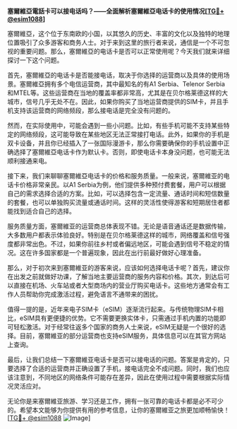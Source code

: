 **塞爾維亞電話卡可以接电话吗？——全面解析塞爾維亞电话卡的使用情况[[TG💪+ @esim1088](https://t.me/s/esim1088)]**

塞爾維亞，这个位于东南欧的小国，以其悠久的历史、丰富的文化以及独特的地理位置吸引了众多游客和商务人士。对于来到这里的旅行者来说，通信是一个不可忽视的重要问题。那么，塞爾維亞的电话卡是否可以正常使用呢？今天我们就来详细探讨一下这个问题。

首先，塞爾維亞的电话卡是否能接电话，取决于你选择的运营商以及具体的使用场景。塞爾維亞拥有多个电信运营商，其中最知名的有A1 Serbia、Telenor Serbia和MTEL等。这些运营商在当地的覆盖率都非常高，尤其是在贝尔格莱德这样的大城市，信号几乎无处不在。因此，如果你购买了当地运营商提供的SIM卡，并且手机支持该运营商的网络频段，那么接电话是完全没有问题的。

然而，在实际使用中，可能会遇到一些小问题。比如，有些手机可能不支持某些特定的网络频段，这可能导致在某些地区无法正常接打电话。此外，如果你的手机是双卡设备，并且你已经插入了一张国际漫游卡，那么你需要确保你的手机设置中正确选择了塞爾維亞电话卡作为默认卡。否则，即使电话卡本身没问题，也可能无法顺利接通来电。

接下来，我们来聊聊塞爾維亞电话卡的价格和服务质量。一般来说，塞爾維亚的电话卡价格非常亲民。以A1 Serbia为例，他们提供多种预付费套餐，用户可以根据自己的需求选择合适的方案。比如，可以选择包含一定流量、通话时间和短信数量的套餐，也可以单独购买流量或通话时间。这样的灵活性使得游客和短期居住者都能找到适合自己的选择。

服务质量方面，塞爾維亚的运营商总体表现不错。无论是语音通话还是数据传输，大多数用户都表示体验良好。特别是在贝尔格莱德这样的城市，网络覆盖和信号强度都非常出色。不过，如果你前往乡村或者偏远地区，可能会遇到信号不稳定的情况。这在许多国家都是一个普遍现象，因此在出行前最好做好心理准备。

那么，对于初次来到塞爾維亚的游客来说，应该如何选择电话卡呢？首先，建议你在出发之前就做好功课，了解当地主要运营商的服务内容和价格。其次，到达后可以直接在机场、火车站或者大型商场内的营业厅购买电话卡。这些地方通常会有工作人员帮助你完成激活过程，避免语言不通带来的困扰。

值得一提的是，近年来电子SIM卡（eSIM）逐渐流行起来。与传统物理SIM卡相比，eSIM具有更便捷的优势。它不需要更换实体卡，只需通过手机内置的功能即可轻松激活。对于经常往返多个国家的商务人士来说，eSIM无疑是一个很好的选择。目前，塞爾維亚的部分运营商也支持eSIM服务，具体信息可以在其官方网站上查询。

最后，让我们总结一下塞爾維亚电话卡是否可以接电话的问题。答案是肯定的，只要选择了合适的运营商并正确设置了手机，接电话完全不成问题。同时，我们也应该注意到，不同地区的网络条件可能存在差异，因此在使用过程中需要根据实际情况灵活应对。

无论你是来塞爾維亚旅游、学习还是工作，拥有一张可靠的电话卡都是必不可少的。希望本文能够为你提供有用的参考信息，让你的塞爾維亚之旅更加顺畅愉快！[[TG💪+ @esim1088](https://t.me/s/esim1088) ![Image](https://i.postimg.cc/4NQfJmqS/Snipaste-2025-05-13-00-14-12.png)]